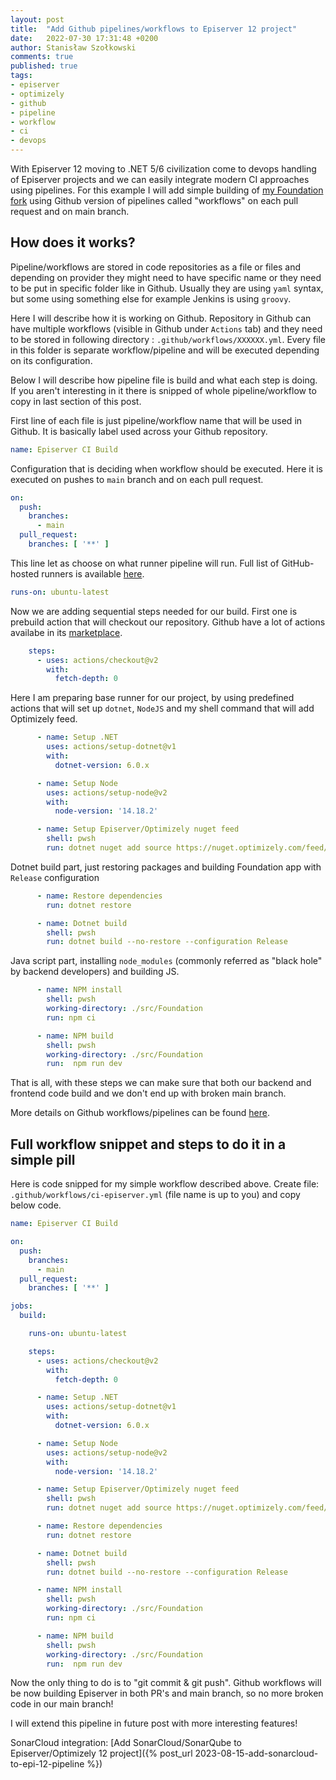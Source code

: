 ```yaml
---
layout: post
title:  "Add Github pipelines/workflows to Episerver 12 project"
date:   2022-07-30 17:31:48 +0200
author: Stanisław Szołkowski
comments: true
published: true
tags:
- episerver
- optimizely
- github
- pipeline
- workflow
- ci
- devops
---
```


With Episerver 12 moving to .NET 5/6 civilization come to devops handling of Episerver projects and we can easily integrate modern CI approaches using pipelines.
For this example I will add simple building of [my Foundation fork](https://github.com/szolkowski/Foundation/tree/4289d35ea5feb49daf03ca18151c9e04fb910514) using Github version of pipelines called "workflows" on each pull request and on main branch.

## How does it works?

Pipeline/workflows are stored in code repositories as a file or files and depending on provider they might need to have specific name or they need to be put in specific folder like in Github.
Usually they are using `yaml` syntax, but some using something else for example Jenkins is using `groovy`.

Here I will describe how it is working on Github. Repository in Github can have multiple workflows (visible in Github under `Actions` tab) and they need to be stored in following directory : `.github/workflows/XXXXXX.yml`.
Every file in this folder is separate workflow/pipeline and will be executed depending on its configuration.

Below I will describe how pipeline file is build and what each step is doing. If you aren't interesting in it there is snipped of whole pipeline/workflow to copy in last section of this post.

First line of each file is just pipeline/workflow name that will be used in Github. It is basically label used across your Github repository.

```yaml
name: Episerver CI Build
```

Configuration that is deciding when workflow should be executed. Here it is executed on pushes to `main` branch and on each pull request.

```yaml
on:
  push:
    branches:
      - main
  pull_request:
    branches: [ '**' ]
```

This line let as choose on what runner pipeline will run. Full list of GitHub-hosted runners is available [here](https://docs.github.com/en/actions/using-github-hosted-runners/about-github-hosted-runners#supported-runners-and-hardware-resources).

```yaml
runs-on: ubuntu-latest
```

Now we are adding sequential steps needed for our build.
First one is prebuild action that will checkout our repository. Github have a lot of actions availabe in its [marketplace](https://github.com/marketplace?type=actions).

```yaml
    steps:
      - uses: actions/checkout@v2
        with:
          fetch-depth: 0
```

Here I am preparing base runner for our project, by using predefined actions that will set up `dotnet`, `NodeJS` and my shell command that will add Optimizely feed.

```yaml
      - name: Setup .NET
        uses: actions/setup-dotnet@v1
        with:
          dotnet-version: 6.0.x

      - name: Setup Node
        uses: actions/setup-node@v2
        with:
          node-version: '14.18.2'

      - name: Setup Episerver/Optimizely nuget feed
        shell: pwsh
        run: dotnet nuget add source https://nuget.optimizely.com/feed/packages.svc -n Optimizely
```

Dotnet build part, just restoring packages and building Foundation app with `Release` configuration

```yaml
      - name: Restore dependencies
        run: dotnet restore

      - name: Dotnet build
        shell: pwsh
        run: dotnet build --no-restore --configuration Release
```

Java script part, installing `node_modules` (commonly referred as "black hole" by backend developers) and building JS.

```yaml
      - name: NPM install
        shell: pwsh
        working-directory: ./src/Foundation
        run: npm ci

      - name: NPM build
        shell: pwsh
        working-directory: ./src/Foundation
        run:  npm run dev
```

That is all, with these steps we can make sure that both our backend and frontend code build and we don't end up with broken main branch.

More details on Github workflows/pipelines can be found [here](https://docs.github.com/en/actions/using-workflows).

## Full workflow snippet and steps to do it in a simple pill

Here is code snipped for my simple workflow described above. Create file: `.github/workflows/ci-episerver.yml` (file name is up to you) and copy below code.

```yaml
name: Episerver CI Build

on:
  push:
    branches:
      - main
  pull_request:
    branches: [ '**' ]

jobs:
  build:

    runs-on: ubuntu-latest

    steps:
      - uses: actions/checkout@v2
        with:
          fetch-depth: 0

      - name: Setup .NET
        uses: actions/setup-dotnet@v1
        with:
          dotnet-version: 6.0.x

      - name: Setup Node
        uses: actions/setup-node@v2
        with:
          node-version: '14.18.2'

      - name: Setup Episerver/Optimizely nuget feed
        shell: pwsh
        run: dotnet nuget add source https://nuget.optimizely.com/feed/packages.svc -n Optimizely

      - name: Restore dependencies
        run: dotnet restore

      - name: Dotnet build
        shell: pwsh
        run: dotnet build --no-restore --configuration Release

      - name: NPM install
        shell: pwsh
        working-directory: ./src/Foundation
        run: npm ci

      - name: NPM build
        shell: pwsh
        working-directory: ./src/Foundation
        run:  npm run dev
```

Now the only thing to do is to "git commit & git push". Github workflows will be now building Episerver in both PR's and main branch, so no more broken code in our main branch!

I will extend this pipeline in future post with more interesting features!

SonarCloud integration: [Add SonarCloud/SonarQube to Episerver/Optimizely 12 project]({% post_url 2023-08-15-add-sonarcloud-to-epi-12-pipeline %})